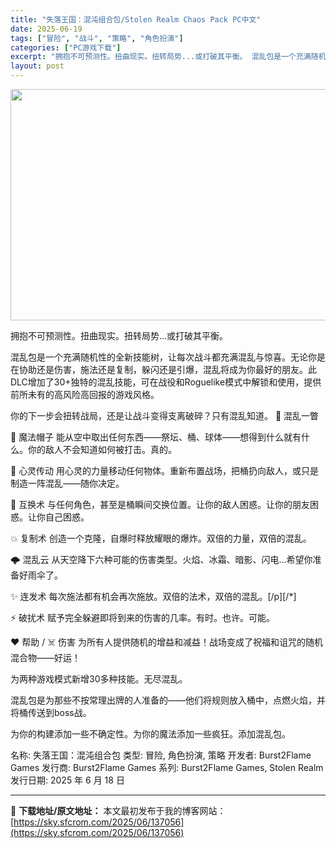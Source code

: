 ```yaml
---
title: "失落王国：混沌组合包/Stolen Realm Chaos Pack PC中文"
date: 2025-06-19
tags: ["冒险", "战斗", "策略", "角色扮演"]
categories: ["PC游戏下载"]
excerpt: "拥抱不可预测性。扭曲现实。扭转局势...或打破其平衡。 混乱包是一个充满随机性的全新技能树，让每次战斗都充满混乱与惊喜。无论你是在协助还是伤害，施法还是复制，躲闪还是引爆，混乱将成为你最好的朋友。此DLC增加了30+独特的混乱技能，可在战役和Roguelike模式中解锁和使用，提供前所未有的高风险高&hellip;"
layout: post
---
```


<img class="aligncenter size-full wp-image-137057" src="https://sky.sfcrom.com/wp-content/uploads/2025/06/2025061906420764.webp" alt="" width="660" height="370" />

拥抱不可预测性。扭曲现实。扭转局势...或打破其平衡。

混乱包是一个充满随机性的全新技能树，让每次战斗都充满混乱与惊喜。无论你是在协助还是伤害，施法还是复制，躲闪还是引爆，混乱将成为你最好的朋友。此DLC增加了30+独特的混乱技能，可在战役和Roguelike模式中解锁和使用，提供前所未有的高风险高回报的游戏风格。

你的下一步会扭转战局，还是让战斗变得支离破碎？只有混乱知道。
🎲 混乱一瞥

🎩 魔法帽子
能从空中取出任何东西——祭坛、桶、球体——想得到什么就有什么。你的敌人不会知道如何被打击。真的。

🧠 心灵传动
用心灵的力量移动任何物体。重新布置战场，把桶扔向敌人，或只是制造一阵混乱——随你决定。

🔄 互换术
与任何角色，甚至是桶瞬间交换位置。让你的敌人困惑。让你的朋友困惑。让你自己困惑。

💥 复制术
创造一个克隆，自爆时释放耀眼的爆炸。双倍的力量，双倍的混乱。

🌩️ 混乱云
从天空降下六种可能的伤害类型。火焰、冰霜、暗影、闪电...希望你准备好雨伞了。

✨ 连发术
每次施法都有机会再次施放。双倍的法术，双倍的混乱。[/p][/*]

⚡ 破扰术
赋予完全躲避即将到来的伤害的几率。有时。也许。可能。

❤️ 帮助 / ☠️ 伤害
为所有人提供随机的增益和减益！战场变成了祝福和诅咒的随机混合物——好运！

为两种游戏模式新增30多种技能。无尽混乱。

混乱包是为那些不按常理出牌的人准备的——他们将规则放入桶中，点燃火焰，并将桶传送到boss战。

为你的构建添加一些不确定性。为你的魔法添加一些疯狂。添加混乱包。

名称: 失落王国：混沌组合包
类型: 冒险, 角色扮演, 策略
开发者: Burst2Flame Games
发行商: Burst2Flame Games
系列: Burst2Flame Games, Stolen Realm
发行日期: 2025 年 6 月 18 日

---
📖 **下载地址/原文地址：** 本文最初发布于我的博客网站：[https://sky.sfcrom.com/2025/06/137056](https://sky.sfcrom.com/2025/06/137056)
